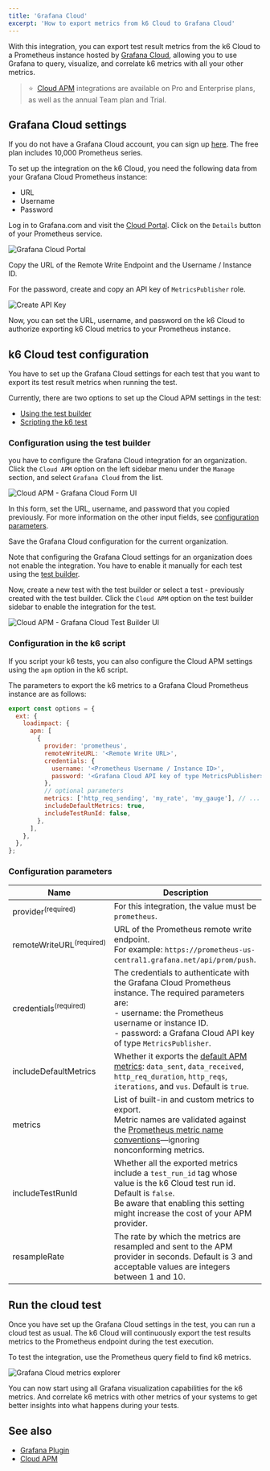 ```yaml
---
title: 'Grafana Cloud'
excerpt: 'How to export metrics from k6 Cloud to Grafana Cloud'
---
```


With this integration, you can export test result metrics from the k6 Cloud to a Prometheus instance hosted by [Grafana Cloud](https://grafana.com/products/cloud/), allowing you to use Grafana to query, visualize, and correlate k6 metrics with all your other metrics. 

> ⭐️  &nbsp;[Cloud APM](/cloud/integrations/cloud-apm/) integrations are available on Pro and Enterprise plans, as well as the annual Team plan and Trial.

## Grafana Cloud settings

If you do not have a Grafana Cloud account, you can sign up [here](https://grafana.com/products/cloud/). The free plan includes 10,000 Prometheus series.

To set up the integration on the k6 Cloud, you need the following data from your Grafana Cloud Prometheus instance:

- URL
- Username
- Password

Log in to Grafana.com and visit the [Cloud Portal](https://grafana.com/docs/grafana-cloud/what-are/cloud-portal/). Click on the `Details` button of your Prometheus service.

![Grafana Cloud Portal](./images/grafana_cloud_portal.png)

Copy the URL of the Remote Write Endpoint and the Username / Instance ID. 

For the password, create and copy an API key of `MetricsPublisher` role.

![Create API Key](./images/grafana_cloud_create_api_key_metrics_publisher.png)

Now, you can set the URL, username, and password on the k6 Cloud to authorize exporting k6 Cloud metrics to your Prometheus instance.

## k6 Cloud test configuration

You have to set up the Grafana Cloud settings for each test that you want to export its test result metrics when running the test.

Currently, there are two options to set up the Cloud APM settings in the test:

- [Using the test builder](#configuration-using-the-test-builder)
- [Scripting the k6 test](#configuration-in-the-k6-script)  



### Configuration using the test builder

you have to configure the Grafana Cloud integration for an organization. Click the `Cloud APM` option on the left sidebar menu under the `Manage` section, and select `Grafana Cloud` from the list.

![Cloud APM - Grafana Cloud Form UI](images/grafana-cloud-app-form.png)

In this form, set the URL, username, and password that you copied previously.  For more information on the other input fields, see [configuration parameters](#configuration-parameters).

Save the Grafana Cloud configuration for the current organization. 

Note that configuring the Grafana Cloud settings for an organization does not enable the integration. You have to enable it manually for each test using the [test builder](/test-authoring/test-builder).

Now, create a new test with the test builder or select a test - previously created with the test builder. Click the `Cloud APM` option on the test builder sidebar to enable the integration for the test.

![Cloud APM - Grafana Cloud Test Builder UI](images/grafana-cloud-app-testbuilder.png)


### Configuration in the k6 script

If you script your k6 tests, you can also configure the Cloud APM settings using the `apm` option in the k6 script. 

The parameters to export the k6 metrics to a Grafana Cloud Prometheus instance are as follows:

```javascript
export const options = {
  ext: {
    loadimpact: {
      apm: [
        {
          provider: 'prometheus',
          remoteWriteURL: '<Remote Write URL>',
          credentials: {
            username: '<Prometheus Username / Instance ID>',
            password: '<Grafana Cloud API key of type MetricsPublisher>',
          },
          // optional parameters
          metrics: ['http_req_sending', 'my_rate', 'my_gauge'], // ...
          includeDefaultMetrics: true,
          includeTestRunId: false,
        },
      ],
    },
  },
};
```

### Configuration parameters

| Name                    | Description                                                                                                                                                                                |
| ----------------------- | ------------------------------------------------------------------------------------------------------------------------------------------------------------------------------------------ |
| provider<sup>(required)</sup>            | For this integration, the value must be `prometheus`.
| remoteWriteURL<sup>(required)</sup>        | URL of the Prometheus remote write endpoint. <br/> For example: `https://prometheus-us-central1.grafana.net/api/prom/push`.                                                                                                |
| credentials<sup>(required)</sup>         | The credentials to authenticate with the Grafana Cloud Prometheus instance. The required parameters are: <br/> - username: the Prometheus username or instance ID. <br/> - password: a Grafana Cloud API key of type `MetricsPublisher`. |
| includeDefaultMetrics | Whether it exports the [default APM metrics](/cloud/integrations/cloud-apm/#default-apm-metrics): `data_sent`, `data_received`, `http_req_duration`, `http_reqs`, `iterations`, and `vus`. Default is `true`. |
| metrics               | List of built-in and custom metrics to export. <br/> Metric names are validated against the [Prometheus metric name conventions](https://prometheus.io/docs/concepts/data_model/#metric-names-and-labels)—ignoring nonconforming metrics.                                      |
| includeTestRunId      | Whether all the exported metrics include a `test_run_id` tag whose value is the k6 Cloud test run id. Default is `false`. <br/> Be aware that enabling this setting might increase the cost of your APM provider. |
| resampleRate          | The rate by which the metrics are resampled and sent to the APM provider in seconds. Default is 3 and acceptable values are integers between 1 and 10. |


## Run the cloud test

Once you have set up the Grafana Cloud settings in the test, you can run a cloud test as usual. The k6 Cloud will continuously export the test results metrics to the Prometheus endpoint during the test execution.

To test the integration, use the Prometheus query field to find k6 metrics. 

  ![Grafana Cloud metrics explorer](images/grafana_cloud_explore_k6_metrics.png)

You can now start using all Grafana visualization capabilities for the k6 metrics. And correlate k6 metrics with other metrics of your systems to get better insights into what happens during your tests. 

## See also

- [Grafana Plugin](/cloud/integrations/grafana-plugin/)
- [Cloud APM](/cloud/integrations/cloud-apm/)
